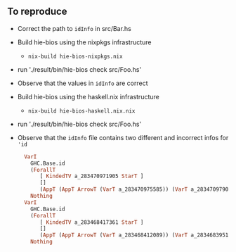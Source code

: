 ## To reproduce

- Correct the path to `idInfo` in src/Bar.hs
- Build hie-bios using the nixpkgs infrastructure
    - `nix-build hie-bios-nixpkgs.nix`
- run './result/bin/hie-bios check src/Foo.hs'
- Observe that the values in `idInfo` are correct
- Build hie-bios using the haskell.nix infrastructure
    - `nix-build hie-bios-haskell.nix.nix`
- run './result/bin/hie-bios check src/Foo.hs'
- Observe that the `idInfo` file contains two different and incorrect infos for `'id`

    ```haskell
      VarI
        GHC.Base.id
        (ForallT
           [ KindedTV a_283470971905 StarT ]
           []
           (AppT (AppT ArrowT (VarT a_283470975585)) (VarT a_283470979073)))
        Nothing
      VarI
        GHC.Base.id
        (ForallT
           [ KindedTV a_283468417361 StarT ]
           []
           (AppT (AppT ArrowT (VarT a_283468412089)) (VarT a_283468395105)))
        Nothing
    ```
